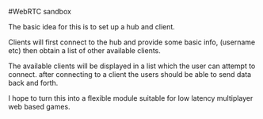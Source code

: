 #WebRTC sandbox


The basic idea for this is to set up a hub and client.

Clients will first connect to the hub and provide some basic info, (username etc) then obtain a list of other available clients.

The available clients will be displayed in a list which the user can attempt to connect. after connecting to a client the users should be able to send data back and forth.


I hope to turn this into a flexible module suitable for low latency multiplayer web based games.
